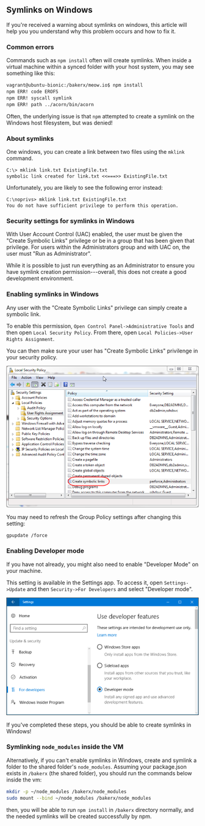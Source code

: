 ## Symlinks on Windows

If you're received a warning about symlinks on windows, this article will help you you understand why this problem occurs and how to fix it.

### Common errors

Commands such as `npm install` often will create symlinks. When inside a virtual machine within a synced folder with your host system, you may see something like this:

```bash
vagrant@ubuntu-bionic:/bakerx/meow.io$ npm install
npm ERR! code EROFS
npm ERR! syscall symlink
npm ERR! path ../acorn/bin/acorn
```

Often, the underlying issue is that `npm` attempted to create a symlink on the Windows host filesystem, but was denied!

### About symlinks

One windows, you can create a link between two files using the `mklink` command.

```
C:\> mklink link.txt ExistingFile.txt
symbolic link created for link.txt <<===>> ExistingFile.txt
```

Unfortunately, you are likely to see the following error instead:
```
C:\noprivs> mklink link.txt ExistingFile.txt
You do not have sufficient privilege to perform this operation.
```

### Security settings for symlinks in Windows

With User Account Control (UAC) enabled, the user must be given the "Create Symbolic Links" privilege or be in a group that has been given that privilege. For users within the Administrators group and with UAC on, the user must "Run as Administrator". 

While it is possible to just run everything as an Administrator to ensure you have symlink creation permission---overall, this does not create a good development environment.

### Enabling symlinks in Windows

Any user with the "Create Symbolic Links" privilege can simply create a symbolic link. 

To enable this permission, `Open Control Panel->Administrative Tools` and then open `Local Security Policy`. From there, open `Local Policies->User Rights Assignment`.

You can then make sure your user has "Create Symbolic Links" privilenge in your security policy.

![symlinks](img/enablesymlink.jpeg)

You may need to refresh the Group Policy settings after changing this setting:

```
gpupdate /force
```

### Enabling Developer mode

If you have not already, you might also need to enable "Developer Mode" on your machine.

This setting is available in the Settings app. To access it, open `Settings->Update` and then `Security->For Developers` and select "Developer mode".

![dev-mode](img/developer-mode.png)

If you've completed these steps, you should be able to create symlinks in Windows!

### Symlinking `node_modules` inside the VM

Alternatively, if you can't enable symlinks in Windows, create and symlink a folder to the shared folder's `node_modules`. Assuming your package.json exists in `/bakerx` (the shared folder), you should run the commands below inside the vm:

```bash
mkdir -p ~/node_modules /bakerx/node_modules
sudo mount --bind ~/node_modules /bakerx/node_modules
```

then, you will be able to run `npm install` in `/bakerx` directory normally, and the needed symlinks will be created successfully by npm.
